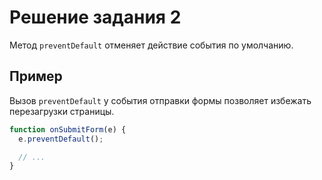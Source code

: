 # Решение задания 2

Метод `preventDefault` отменяет действие события по умолчанию.

## Пример

Вызов `preventDefault` у события отправки формы позволяет избежать перезагрузки страницы.

```js
function onSubmitForm(e) {
  e.preventDefault();

  // ...
}
```
